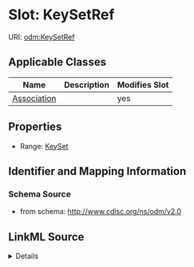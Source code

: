 # Slot: KeySetRef

URI: [odm:KeySetRef](http://www.cdisc.org/ns/odm/v2.0/KeySetRef)



<!-- no inheritance hierarchy -->




## Applicable Classes

| Name | Description | Modifies Slot |
| --- | --- | --- |
[Association](Association.md) |  |  yes  |







## Properties

* Range: [KeySet](KeySet.md)





## Identifier and Mapping Information







### Schema Source


* from schema: http://www.cdisc.org/ns/odm/v2.0




## LinkML Source

<details>
```yaml
name: KeySetRef
from_schema: http://www.cdisc.org/ns/odm/v2.0
rank: 1000
alias: KeySetRef
domain_of:
- Association
range: KeySet

```
</details>